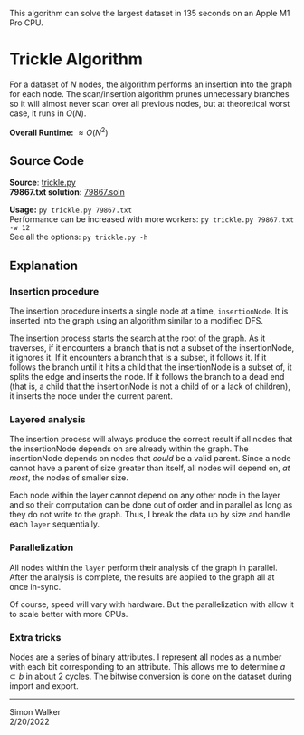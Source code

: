 This algorithm can solve the largest dataset in 135 seconds on an Apple M1 Pro CPU.

# Trickle Algorithm

For a dataset of $N$ nodes, the algorithm performs an insertion into the graph for each node.
The scan/insertion algorithm prunes unnecessary branches so it will almost never scan over all
previous nodes, but at theoretical worst case, it runs in $O(N)$.

**Overall Runtime:**  $\approx O(N^2)$

## Source Code

**Source**: [trickle.py](research/trickle.py)  
**79867.txt solution:** [79867.soln](data/solutions/trickle_threads/79867.soln)  

**Usage:** `py trickle.py 79867.txt`  
Performance can be increased with more workers: `py trickle.py 79867.txt -w 12`  
See all the options: `py trickle.py -h`  

## Explanation

### Insertion procedure

The insertion procedure inserts a single node at a time, `insertionNode`.
It is inserted into the graph using an algorithm similar to a modified DFS.  

The insertion process starts the search at the root of the graph. As it traverses, if
it encounters a branch that is not a subset of the insertionNode, it ignores it.
If it encounters a branch that is a subset, it follows it. If it follows the branch
until it hits a child that the insertionNode is a subset of, it splits the edge
and inserts the node. If it follows the branch to a dead end (that is, a child that the
insertionNode is not a child of or a lack of children),
it inserts the node under the current parent.

### Layered analysis

The insertion process will always produce the correct result if all nodes that the insertionNode
depends on are already within the graph. The insertionNode depends on nodes that *could* be a valid
parent. Since a node cannot have a parent of size greater than itself, all nodes will depend on, *at most*,
the nodes of smaller size.

Each node within the layer cannot depend on any other node in the layer and so their
computation can be done out of order and in parallel as long as they do not write to the graph.
Thus, I break the data up by size and handle each `layer` sequentially.

### Parallelization

All nodes within the `layer` perform their analysis of the graph in parallel.
After the analysis is complete, the results are applied to the graph all at once
in-sync.

Of course, speed will vary with hardware. But the parallelization with allow it to scale better with more CPUs.

### Extra tricks

Nodes are a series of binary attributes. I represent all nodes as a number with each bit corresponding
to an attribute. This allows me to determine $a \subset b$ in about 2 cycles. The bitwise conversion
is done on the dataset during import and export.

---

Simon Walker  
2/20/2022
